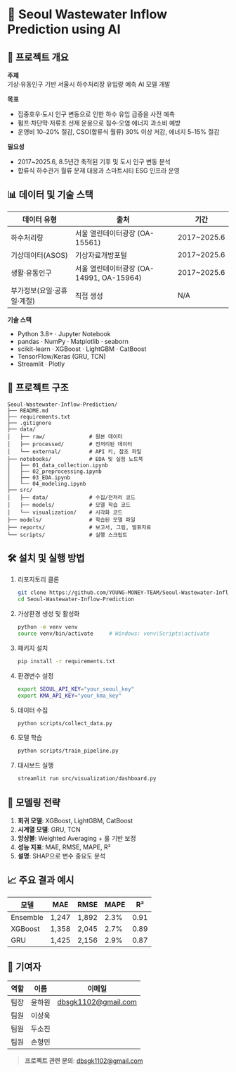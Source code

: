 # 🌊 Seoul Wastewater Inflow Prediction using AI


  
  
  
  


## 🎯 프로젝트 개요  

**주제**  
기상·유동인구 기반 서울시 하수처리장 유입량 예측 AI 모델 개발

**목표**  
- 집중호우·도시 인구 변동으로 인한 하수 유입 급증을 사전 예측  
- 펌프·차단막·저류조 선제 운용으로 침수·오염·에너지 과소비 예방  
- 운영비 10–20% 절감, CSO(합류식 월류) 30% 이상 저감, 에너지 5–15% 절감  

**필요성**  
- 2017~2025.6, 8.5년간 축적된 기후 및 도시 인구 변동 분석  
- 합류식 하수관거 월류 문제 대응과 스마트시티 ESG 인프라 운영  

## 📊 데이터 및 기술 스택  

| 데이터 유형             | 출처                                   | 기간          |
|-----------------------|--------------------------------------|-------------|
| 하수처리량              | 서울 열린데이터광장 (OA-15561)          | 2017~2025.6 |
| 기상데이터(ASOS)        | 기상자료개방포털                         | 2017~2025.6 |
| 생활·유동인구           | 서울 열린데이터광장 (OA-14991, OA-15964) | 2017~2025.6 |
| 부가정보(요일·공휴일·계절) | 직접 생성                                 | N/A         |

**기술 스택**  
- Python 3.8+ · Jupyter Notebook  
- pandas · NumPy · Matplotlib · seaborn  
- scikit-learn · XGBoost · LightGBM · CatBoost  
- TensorFlow/Keras (GRU, TCN)  
- Streamlit · Plotly  

## 📂 프로젝트 구조  

```text
Seoul-Wastewater-Inflow-Prediction/
├── README.md
├── requirements.txt
├── .gitignore
├── data/
│   ├── raw/              # 원본 데이터
│   ├── processed/        # 전처리된 데이터
│   └── external/         # API 키, 참조 파일
├── notebooks/            # EDA 및 실험 노트북
│   ├── 01_data_collection.ipynb
│   ├── 02_preprocessing.ipynb
│   ├── 03_EDA.ipynb
│   └── 04_modeling.ipynb
├── src/
│   ├── data/             # 수집/전처리 코드
│   ├── models/           # 모델 학습 코드
│   └── visualization/    # 시각화 코드
├── models/               # 학습된 모델 파일
├── reports/              # 보고서, 그림, 발표자료
└── scripts/              # 실행 스크립트
```

## 🛠 설치 및 실행 방법  

1. 리포지토리 클론  
   ```bash
   git clone https://github.com/YOUNG-MONEY-TEAM/Seoul-Wastewater-Inflow-Prediction.git
   cd Seoul-Wastewater-Inflow-Prediction
   ```

2. 가상환경 생성 및 활성화  
   ```bash
   python -m venv venv
   source venv/bin/activate     # Windows: venv\Scripts\activate
   ```

3. 패키지 설치  
   ```bash
   pip install -r requirements.txt
   ```

4. 환경변수 설정  
   ```bash
   export SEOUL_API_KEY="your_seoul_key"
   export KMA_API_KEY="your_kma_key"
   ```

5. 데이터 수집  
   ```bash
   python scripts/collect_data.py
   ```

6. 모델 학습  
   ```bash
   python scripts/train_pipeline.py
   ```

7. 대시보드 실행  
   ```bash
   streamlit run src/visualization/dashboard.py
   ```

## 🔬 모델링 전략  

1. **회귀 모델**: XGBoost, LightGBM, CatBoost  
2. **시계열 모델**: GRU, TCN  
3. **앙상블**: Weighted Averaging + 룰 기반 보정  
4. **성능 지표**: MAE, RMSE, MAPE, R²  
5. **설명**: SHAP으로 변수 중요도 분석  

## 📈 주요 결과 예시  

| 모델     | MAE   | RMSE  | MAPE | R²   |
|----------|-------|-------|------|------|
| Ensemble | 1,247 | 1,892 | 2.3% | 0.91 |
| XGBoost  | 1,358 | 2,045 | 2.7% | 0.89 |
| GRU      | 1,425 | 2,156 | 2.9% | 0.87 |

## 📝 기여자  

| 역할        | 이름       | 이메일                             |
|------------|-----------|--------------------------------------|
| 팀장       | 윤하원     | dbsgk1102@gmail.com                |
| 팀원       | 이상욱     |                                    |
| 팀원       | 두소진     |                                    |
| 팀원       | 손형민     |                                    |

> **프로젝트 관련 문의**: dbsgk1102@gmail.com  
